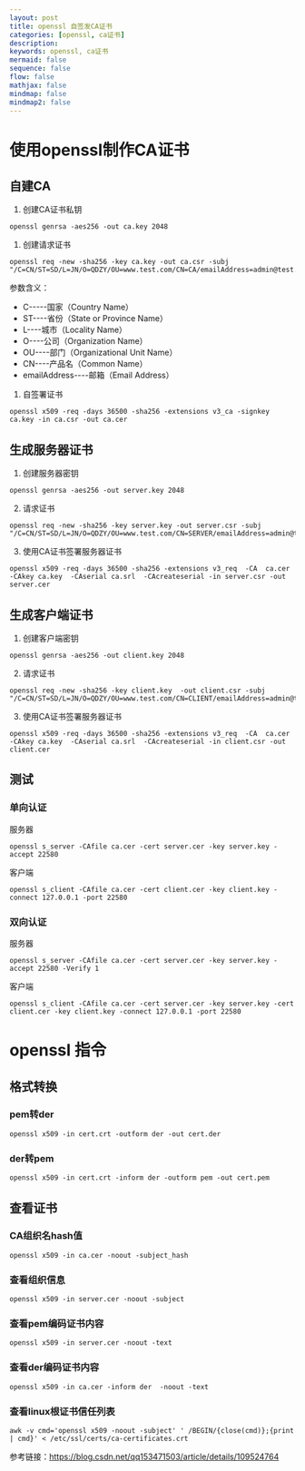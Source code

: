 ```yaml
---
layout: post
title: openssl 自签发CA证书
categories: [openssl, ca证书]
description:
keywords: openssl, ca证书
mermaid: false
sequence: false
flow: false
mathjax: false
mindmap: false
mindmap2: false
---
```


# 使用openssl制作CA证书

## 自建CA
1. 创建CA证书私钥

```shell
openssl genrsa -aes256 -out ca.key 2048
```

1. 创建请求证书

```shell
openssl req -new -sha256 -key ca.key -out ca.csr -subj "/C=CN/ST=SD/L=JN/O=QDZY/OU=www.test.com/CN=CA/emailAddress=admin@test.com"
```

参数含义：
- C-----国家（Country Name）
- ST----省份（State or Province Name）
- L----城市（Locality Name）
- O----公司（Organization Name）
- OU----部门（Organizational Unit Name）
- CN----产品名（Common Name）
- emailAddress----邮箱（Email Address）

1. 自签署证书

```shell
openssl x509 -req -days 36500 -sha256 -extensions v3_ca -signkey ca.key -in ca.csr -out ca.cer
```
## 生成服务器证书

1. 创建服务器密钥

```shell
openssl genrsa -aes256 -out server.key 2048
```

2. 请求证书

```shell
openssl req -new -sha256 -key server.key -out server.csr -subj "/C=CN/ST=SD/L=JN/O=QDZY/OU=www.test.com/CN=SERVER/emailAddress=admin@test.com"
```

3. 使用CA证书签署服务器证书

```shell
openssl x509 -req -days 36500 -sha256 -extensions v3_req  -CA  ca.cer -CAkey ca.key  -CAserial ca.srl  -CAcreateserial -in server.csr -out server.cer
```

## 生成客户端证书

1. 创建客户端密钥

```shell
openssl genrsa -aes256 -out client.key 2048
```

2. 请求证书

```shell
openssl req -new -sha256 -key client.key  -out client.csr -subj "/C=CN/ST=SD/L=JN/O=QDZY/OU=www.test.com/CN=CLIENT/emailAddress=admin@test.com"
```

3. 使用CA证书签署服务器证书

```shell
openssl x509 -req -days 36500 -sha256 -extensions v3_req  -CA  ca.cer -CAkey ca.key  -CAserial ca.srl  -CAcreateserial -in client.csr -out client.cer
```

## 测试

### 单向认证
服务器
```shell
openssl s_server -CAfile ca.cer -cert server.cer -key server.key -accept 22580
```

客户端
```shell
openssl s_client -CAfile ca.cer -cert client.cer -key client.key -connect 127.0.0.1 -port 22580
```

### 双向认证
服务器
```shell
openssl s_server -CAfile ca.cer -cert server.cer -key server.key -accept 22580 -Verify 1
```

客户端
```shell
openssl s_client -CAfile ca.cer -cert server.cer -key server.key -cert client.cer -key client.key -connect 127.0.0.1 -port 22580
```

# openssl 指令

## 格式转换

### pem转der

```shell
openssl x509 -in cert.crt -outform der -out cert.der
```
### der转pem

```shell
openssl x509 -in cert.crt -inform der -outform pem -out cert.pem
```

## 查看证书

### CA组织名hash值

```shell
openssl x509 -in ca.cer -noout -subject_hash
```

### 查看组织信息

```shell
openssl x509 -in server.cer -noout -subject
```

### 查看pem编码证书内容

```shell
openssl x509 -in server.cer -noout -text
```

### 查看der编码证书内容
```shell
openssl x509 -in ca.cer -inform der  -noout -text
```

### 查看linux根证书信任列表

```shell
awk -v cmd='openssl x509 -noout -subject' ' /BEGIN/{close(cmd)};{print | cmd}' < /etc/ssl/certs/ca-certificates.crt
```

参考链接：https://blog.csdn.net/qq153471503/article/details/109524764